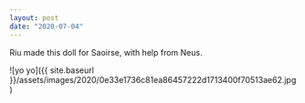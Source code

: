 ```yaml
---
layout: post
date: "2020-07-04"
---
```


Riu made this doll for Saoirse, with help from Neus.

![yo yo]({{ site.baseurl }}/assets/images/2020/0e33e1736c81ea86457222d1713400f70513ae62.jpg)
